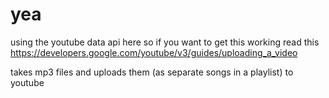 # yea

using the youtube data api here so if you want to get this working read this
https://developers.google.com/youtube/v3/guides/uploading_a_video

takes mp3 files and uploads them (as separate songs in a playlist) to youtube
